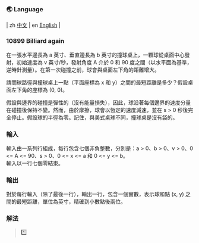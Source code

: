 ### 🌏 **Language**
| zh [中文](md10899_zh.md) | en [English](md10899_en.md) |

<aside>

### **10899 Billiard again**

在一張水平邊長為 a 英寸、垂直邊長為 b 英寸的撞球桌上，一顆球從桌面中心發射，初始速度為 v 英寸/秒，發射角度 A 介於 0 和 90 度之間（以水平面為基準，逆時針測量）。在第一次碰撞之前，球會與桌面左下角的距離增大。

請問球路徑與撞球桌上一點（平面座標為 x 和 y）之間的最短距離是多少？假設桌面左下角的座標為 (0, 0)。

假設與邊界的碰撞是彈性的（沒有能量損失），因此，球沿著每個邊界的速度分量在碰撞後保持不變。然而，由於摩擦，球會以恆定的速度減速，並在 s > 0 秒後完全停止。假設球的半徑為零。記住，與美式桌球不同，撞球桌是沒有袋的。

### 輸入

輸入由一系列行組成，每行包含七個非負整數，分別是：a > 0、b > 0、v > 0、0 <= A <= 90、s > 0、0 <= x <= a 和 0 <= y <= b。<br>輸入以一行七個零結束。

### 輸出

對於每行輸入（除了最後一行），輸出一行，包含一個實數，表示球和點 (x, y) 之間的最短距離，單位為英寸，精確到小數點後兩位。

</aside>

### 解法
> 1️⃣
